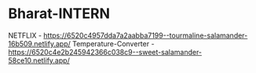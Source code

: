 # Bharat-INTERN
NETFLIX - https://6520c4957dda7a2aabba7199--tourmaline-salamander-16b509.netlify.app/
Temperature-Converter - https://6520c4e2b245942366c038c9--sweet-salamander-58ce10.netlify.app/
